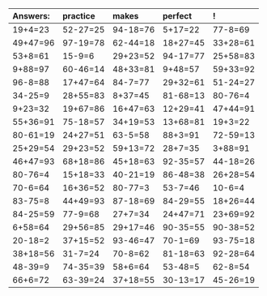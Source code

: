 | Answers: | practice | makes | perfect | ! |
| :--- | :--- | :--- | :--- | :--- |
| 19+4=23 | 52-27=25 | 94-18=76 | 5+17=22 | 77-8=69 | 
| 49+47=96 | 97-19=78 | 62-44=18 | 18+27=45 | 33+28=61 | 
| 53+8=61 | 15-9=6 | 29+23=52 | 94-17=77 | 25+58=83 | 
| 9+88=97 | 60-46=14 | 48+33=81 | 9+48=57 | 59+33=92 | 
| 96-8=88 | 17+47=64 | 84-7=77 | 29+32=61 | 51-24=27 | 
| 34-25=9 | 28+55=83 | 8+37=45 | 81-68=13 | 80-76=4 | 
| 9+23=32 | 19+67=86 | 16+47=63 | 12+29=41 | 47+44=91 | 
| 55+36=91 | 75-18=57 | 34+19=53 | 13+68=81 | 19+3=22 | 
| 80-61=19 | 24+27=51 | 63-5=58 | 88+3=91 | 72-59=13 | 
| 25+29=54 | 29+23=52 | 59+13=72 | 28+7=35 | 3+88=91 | 
| 46+47=93 | 68+18=86 | 45+18=63 | 92-35=57 | 44-18=26 | 
| 80-76=4 | 15+18=33 | 40-21=19 | 86-48=38 | 26+28=54 | 
| 70-6=64 | 16+36=52 | 80-77=3 | 53-7=46 | 10-6=4 | 
| 83-75=8 | 44+49=93 | 87-18=69 | 84-29=55 | 18+26=44 | 
| 84-25=59 | 77-9=68 | 27+7=34 | 24+47=71 | 23+69=92 | 
| 6+58=64 | 29+56=85 | 29+17=46 | 90-35=55 | 90-38=52 | 
| 20-18=2 | 37+15=52 | 93-46=47 | 70-1=69 | 93-75=18 | 
| 38+18=56 | 31-7=24 | 70-8=62 | 81-18=63 | 92-28=64 | 
| 48-39=9 | 74-35=39 | 58+6=64 | 53-48=5 | 62-8=54 | 
| 66+6=72 | 63-39=24 | 37+18=55 | 30-13=17 | 45-26=19 | 
